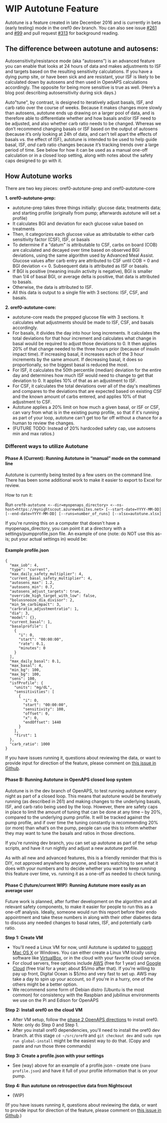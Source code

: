 # WIP Autotune Feature

Autotune is a feature created in late December 2016 and is currently in beta (early testing) mode in the oref0 dev branch.  You can also see issue [#261](https://github.com/openaps/oref0/issues/261) and [#99](https://github.com/openaps/oref0/issues/99) and pull request [#313](https://github.com/openaps/oref0/pull/313) for background reading.

## The difference between autotune and autosens:

Autosensitivity/resistance mode (aka “autosens”) is an advanced feature you can enable that looks at 24 hours of data and makes adjustments to ISF and targets based on the resulting sensitivity calculations. If you have a dying pump site, or have been sick and are resistant, your ISF is likely to be calculated down by autosens and then used in OpenAPS calculations accordingly. The opposite for being more sensitive is true as well. (Here’s a blog post describing autosensitivity during sick days.)

Auto"tune", by contrast, is designed to iteratively adjust basals, ISF, and carb ratio over the course of weeks.  Because it makes changes more slowly than autosens, autotune ends up drawing on a larger pool of data, and is therefore able to differentiate whether and how basals and/or ISF need to be adjusted, and also whether carb ratio needs to be changed. Whereas we don’t recommend changing basals or ISF based on the output of autosens (because it’s only looking at 24h of data, and can't tell apart the effects of basals vs. the effect of ISF), autotune is intended to be used to help guide basal, ISF, *and* carb ratio changes because it’s tracking trends over a large period of time. See below for how it can be used as a manual one-off calculation or in a closed loop setting, along with notes about the safety caps designed to go with it.

## How Autotune works

There are two key pieces: oref0-autotune-prep and oref0-autotune-core

**1. oref0-autotune-prep:**

* autotune-prep takes three things initially: glucose data; treatments data; and starting profile (originally from pump; afterwards autotune will set a profile)
* It calculates BGI and deviation for each glucose value based on treatments
* Then, it categorizes each glucose value as attributable to either carb sensitivity factor (CSF), ISF, or basals
* To determine if a "datum" is attributable to CSF, carbs on board (COB) are calculated and decayed over time based on observed BGI deviations, using the same algorithm used by Advanced Meal Assist. Glucose values after carb entry are attributed to CSF until COB = 0 and BGI deviation <= 0. Subsequent data is attributed as ISF or basals.
* If BGI is positive (meaning insulin activity is negative), BGI is smaller than 1/4 of basal BGI, or average delta is positive, that data is attributed to basals.
* Otherwise, the data is attributed to ISF.
* All this data is output to a single file with 3 sections: ISF, CSF, and basals.

**2. oref0-autotune-core:**

* autotune-core reads the prepped glucose file with 3 sections. It calculates what adjustments should be made to ISF, CSF, and basals accordingly.
* For basals, it divides the day into hour long increments. It calculates the total deviations for that hour increment and calculates what change in basal would be required to adjust those deviations to 0. It then applies 20% of that change needed to the three hours prior (because of insulin impact time). If increasing basal, it increases each of the 3 hour increments by the same amount. If decreasing basal, it does so proportionally, so the biggest basal is reduced the most.
* For ISF, it calculates the 50th percentile (median) deviation for the entire day and determines how much ISF would need to change to get that deviation to 0. It applies 10% of that as an adjustment to ISF.
* For CSF, it calculates the total deviations over all of the day's mealtimes and compares to the deviations that are expected based on existing CSF and the known amount of carbs entered, and applies 10% of that adjustment to CSF.
* Autotune applies a 20% limit on how much a given basal, or ISF or CSF, can vary from what is in the existing pump profile, so that if it's running as part of your loop, autotune can't get too far off without a chance for a human to review the changes.
* (FUTURE TODO: Instead of 20% hardcoded safety cap, use autosens min and max ratios.)

### Different ways to utilize Autotune

#### Phase A (Current): Running Autotune in “manual” mode on the command line

Autotune is currently being tested by a few users on the command line. There has been some additional work to make it easier to export to Excel for review.

How to run it:

Run `oref0-autotune <--dir=myopenaps_directory> <--ns-host=https://mynightscout.azurewebsites.net> [--start-date=YYYY-MM-DD] [--end-date=YYYY-MM-DD] [--runs=number_of_runs] [--xlsx=autotune.xlsx]`

If you're running this on a computer that doesn't have a myopenaps_directory, you can point it at a directory with a settings/pumpprofile.json file.  An example of one (note: do NOT use this as-is; put your actual settings in) would be:

#### Example profile.json 

```
{
  "max_iob": 4,
  "type": "current",
  "max_daily_safety_multiplier": 4,
  "current_basal_safety_multiplier": 4,
  "autosens_max": 1.2,
  "autosens_min": 0.7,
  "autosens_adjust_targets": true,
  "override_high_target_with_low": false,
  "bolussnooze_dia_divisor": 2,
  "min_5m_carbimpact": 3,
  "carbratio_adjustmentratio": 1,
  "dia": 3,
  "model": {},
  "current_basal": 1,
  "basalprofile": [
    {
      "i": 0,
      "start": "00:00:00",
      "rate": 0.1,
      "minutes": 0
    }
  ],
  "max_daily_basal": 0.1,
  "max_basal": 4,
  "min_bg": 100,
  "max_bg": 100,
  "sens": 100,
  "isfProfile": {
    "units": "mg/dL",
    "sensitivities": [
      {
        "i": 0,
        "start": "00:00:00",
        "sensitivity": 100,
        "offset": 0,
        "x": 0,
        "endOffset": 1440
      }
    ],
    "first": 1
  },
  "carb_ratio": 1000
}
```

If you have issues running it, questions about reviewing the data, or want to provide input for direction of the feature, please comment on [this issue in Github](https://github.com/openaps/oref0/issues/261).


#### Phase B: Running Autotune in OpenAPS closed loop system

Autotune is in the dev branch of OpenAPS, to test running autotune every night as part of a closed loop. This means that autotune would be iteratively running (as described in 261) and making changes to the underlying basals, ISF, and carb ratio being used by the loop. However, there are safety caps in place to limit the amount of tuning that can be done at any time – by 20%, compared to the underlying pump profile. It will be tracked against the pump profile, and if over time the tuning constantly is recommending 20% (or more) than what’s on the pump, people can use this to inform whether they may want to tune the basals and ratios in those directions.

If you're running dev branch, you can set up autotune as part of the setup scripts, and have it run nightly and adjust a new autotune profile.

As with all new and advanced features, this is a friendly reminder that this is DIY, not approved anywhere by anyone, and bears watching to see what it does with your numbers and to decide whether you want to keep running this feature over time, vs. running it as a one-off as needed to check tuning.

#### Phase C (future/current WIP): Running Autotune more easily as an average user

Future work is planned, after further development on the algorithm and all relevant safety components, to make it easier for people to run this as a one-off analysis. Ideally, someone would run this report before their endo appointment and take these numbers in along with their other diabetes data to discuss any needed changes to basal rates, ISF, and potentially carb ratio.

**Step 1: Create VM**
* You'll need a Linux VM for now, until Autotune is updated to [support Mac OS X](https://github.com/openaps/oref0/issues/327) or Windows.  You can either create a Linux VM locally using software like [VirtualBox](https://www.virtualbox.org/wiki/Downloads), or in the cloud with your favorite cloud service.
* For cloud servers, free options include [AWS](https://aws.amazon.com/free/) (free for 1 year) and [Google Cloud](https://cloud.google.com/free-trial/) (free trial for a year; about $5/mo after that).  If you're willing to pay up front, Digital Ocean is $5/mo and very fast to set up. AWS may take a day to spin up your account, so if you're in a hurry, one of the others might be a better option.
* We recommend some form of Debian distro (Ubuntu is the most common) for consistency with the Raspbian and jubilinux environments we use on the Pi and Edison for OpenAPS

**Step 2: Install oref0 on the cloud VM**
* After VM setup, follow the [phase 2 OpenAPS directions](http://openaps.readthedocs.io/en/latest/docs/walkthrough/phase-2/oref0-setup.html) to install oref0. Note: only do Step 0 and Step 1.
* After you install oref0 dependencies, you'll need to install the oref0 dev branch. at this stage `cd ~/src/oref0` and `git checkout dev` and `sudo npm run global-install` might be the easiest way to do that. (Copy and paste and run those three commands)

**Step 3: Create a profile.json with your settings**
* See (way) above for an example of a profile.json - create one (`nano profile.json`) and have it full of your profile information that is on your pump.

**Step 4: Run autotune on retrospective data from Nightscout**
* (WIP)



(If you have issues running it, questions about reviewing the data, or want to provide input for direction of the feature, please comment on [this issue in Github](https://github.com/openaps/oref0/issues/261).)
